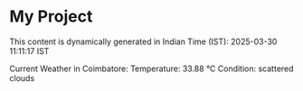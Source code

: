 # My Project

This content is dynamically generated in Indian Time (IST): 2025-03-30 11:11:17 IST


Current Weather in Coimbatore:
Temperature: 33.88 °C
Condition: scattered clouds
